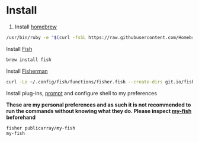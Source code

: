 # Install

1. Install [homebrew](https://brew.sh/)

```sh
/usr/bin/ruby -e "$(curl -fsSL https://raw.githubusercontent.com/Homebrew/install/master/install)"
```

Install [Fish](http://fishshell.com)

```sh
brew install fish
```

Install [Fisherman](https://github.com/fisherman/fisherman)

```sh
curl -Lo ~/.config/fish/functions/fisher.fish --create-dirs git.io/fisher
```

Install plug-ins, [prompt](https://github.com/publicarray/pure) and configure shell to my preferences

**These are my personal preferences and as such it is not recommended to run the commands without knowing what they do. Please inspect [my-fish](https://github.com/publicarray/my-fish/) beforehand**

```sh
fisher publicarray/my-fish
my-fish
```
